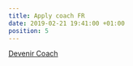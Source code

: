 ```yaml
---
title: Apply coach FR
date: 2019-02-21 19:41:00 +01:00
position: 5
---
```


<div class="btn-cta"><a href="coach-fr">Devenir Coach</a></div>